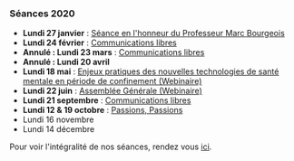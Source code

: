 ### Séances 2020
- **Lundi 27 janvier** : [Séance en l'honneur du Professeur Marc Bourgeois](/seances/2020/honneur-professeur-marc-bourgeois)
- **Lundi 24 février** : [Communications libres](/seances/2020/fevrier-2020-communications-libres)
- **Annulé : Lundi 23 mars** : [Communications libres](/seances/2020/mars-2020-communications-libres)
- **Annulé : Lundi 20 avril**
- **Lundi 18 mai** : [Enjeux pratiques des nouvelles technologies de santé mentale en période de confinement (Webinaire)](/seances/2020/outils-numeriques-et-psychiatrie)
- **Lundi 22 juin** : [Assemblée Générale (Webinaire)](/seances/2020/assemblee-generale-juin-2020)
- **Lundi 21 septembre** : [Communications libres](/seances/2020/septembre-2020-communications-libres)
- **Lundi 12 & 19 octobre** : [Passions, Passions](/seances/2020/passions-passions-octobre-2020)
- Lundi 16 novembre
- Lundi 14 décembre

Pour voir l'intégralité de nos séances, rendez vous [ici](/seances/).
